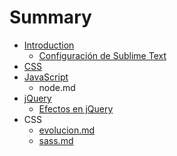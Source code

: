 # Summary

* [Introduction](README.md)
   * [Configuración de Sublime Text](configuracion_de_sublime_text.md)
* [CSS](css/css.md)
* [JavaScript](javascript/javascript.md)
   * node.md
* [jQuery](jQuery/README.md)
   * [Efectos en jQuery](jQuery/efectos.md)
* CSS
   * [evolucion.md](css/evolucion.md)
   * [sass.md](css/sassmd.md)

